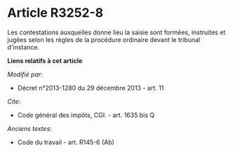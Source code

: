 # Article R3252-8

Les contestations auxquelles donne lieu la saisie sont formées, instruites et jugées selon les règles de la procédure
ordinaire devant le tribunal d'instance.

**Liens relatifs à cet article**

_Modifié par_:

  - Décret n°2013-1280 du 29 décembre 2013 - art. 11

_Cite_:

  - Code général des impôts, CGI. - art. 1635 bis Q

_Anciens textes_:

  - Code du travail - art. R145-6 (Ab)
